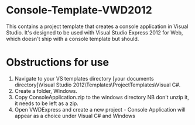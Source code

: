 Console-Template-VWD2012
========================

This contains a project template that creates a console application in Visual Studio. It's designed to be used with Visual Studio Express 2012 for Web, which doesn't ship with a console template but should.

Obstructions for use
====================

1. Navigate to your VS templates directory [your documents directory]\Visual Studio 2012\Templates\ProjectTemplates\Visual C#.
2. Create a folder, Windows.
3. Copy ConsoleApplication.zip to the windows directory NB don't unzip it, it needs to be left as a zip.
4. Open VWDExpress and create a new project - Console Application will appear as a choice under Visual C# and Windows
